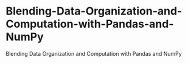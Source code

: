 # Blending-Data-Organization-and-Computation-with-Pandas-and-NumPy
Blending Data Organization and Computation with Pandas and NumPy
